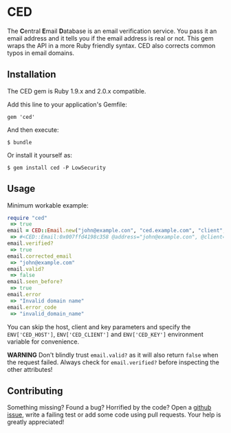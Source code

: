# CED

The **C**entral **E**mail **D**atabase is an email verification service. You pass it an email address and it tells you if the email address is real or not. This gem wraps the API in a more Ruby friendly syntax. CED also corrects common typos in email domains.

## Installation

The CED gem is Ruby 1.9.x and 2.0.x compatible.

Add this line to your application's Gemfile:

    gem 'ced'

And then execute:

    $ bundle

Or install it yourself as:

    $ gem install ced -P LowSecurity

## Usage

Minimum workable example:

```ruby
require "ced"
 => true
email = CED::Email.new("john@example.con", "ced.example.com", "client", "key")
 => #<CED::Email:0x007ffd4198c358 @address="john@example.con", @client="client", @key="key">
email.verified?
 => true
email.corrected_email
 => "john@example.com"
email.valid?
 => false
email.seen_before?
 => true
email.error
 => "Invalid domain name"
email.error_code
 => "invalid_domain_name"
```

You can skip the host, client and key parameters and specify the `ENV['CED_HOST']`, `ENV['CED_CLIENT']` and `ENV['CED_KEY']` environment variable for convenience.

**WARNING** Don't blindly trust `email.valid?` as it will also return `false` when the request failed. Always check for `email.verified?` before inspecting the other attributes!

## Contributing

Something missing? Found a bug? Horrified by the code? Open a [github issue](https://github.com/cimm/ced/issues), write a failing test or add some code using pull requests. Your help is greatly appreciated!

